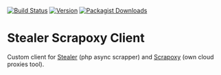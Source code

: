 [![Build Status](https://travis-ci.org/hotrush/stealer-scrapoxy-client.svg?branch=master)](https://travis-ci.org/hotrush/stealer-scrapoxy-client)
[![Version](https://img.shields.io/github/release/hotrush/stealer-scrapoxy-client.svg)](https://github.com/hotrush/stealer-scrapoxy-client/releases/latest)
[![Packagist Downloads](https://img.shields.io/packagist/dt/hotrush/stealer-scrapoxy-client.svg)](https://packagist.org/packages/hotrush/stealer-scrapoxy-client)

# Stealer Scrapoxy Client

Custom client for [Stealer](https://github.com/hotrush/stealer) (php async scrapper) and [Scrapoxy](https://github.com/hotrush/scrapoxy-react-client) (own cloud proxies tool).